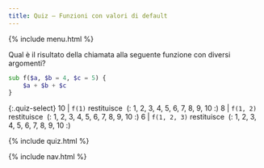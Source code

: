 ```yaml
---
title: Quiz — Funzioni con valori di default
---
```


{% include menu.html %}

Qual è il risultato della chiamata alla seguente funzione con diversi argomenti?

```raku
sub f($a, $b = 4, $c = 5) {
    $a + $b + $c
}
```

{:.quiz-select}
10 | `f(1)` restituisce&nbsp; (: 1, 2, 3, 4, 5, 6, 7, 8, 9, 10 :)
8 | `f(1, 2)` restituisce&nbsp; (: 1, 2, 3, 4, 5, 6, 7, 8, 9, 10 :)
6 | `f(1, 2, 3)` restituisce&nbsp; (: 1, 2, 3, 4, 5, 6, 7, 8, 9, 10 :)

{% include quiz.html %}

{% include nav.html %}